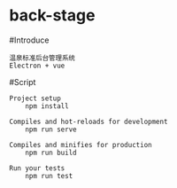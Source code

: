 # back-stage

#Introduce
```
温泉标准后台管理系统
Electron + vue
```

#Script
```
Project setup
    npm install

Compiles and hot-reloads for development
    npm run serve

Compiles and minifies for production
    npm run build
    
Run your tests
    npm run test
```
